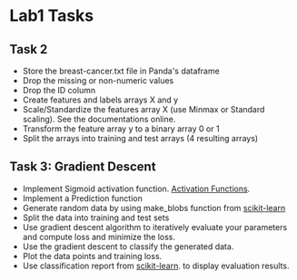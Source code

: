 # Lab1 Tasks

## Task 2
- Store the breast-cancer.txt file in Panda's dataframe
- Drop the missing or non-numeric values
- Drop the ID column
- Create features and labels arrays X and y
- Scale/Standardize the features array X (use Minmax or Standard scaling). See the documentations online.
- Transform the feature array y to a binary array 0 or 1
- Split the arrays into training and test arrays (4 resulting arrays)

## Task 3: Gradient Descent
- Implement Sigmoid activation function. [Activation Functions](https://en.wikipedia.org/wiki/Activation_function).
- Implement a Prediction function
- Generate random data by using make_blobs function from [scikit-learn](https://scikit-learn.org/stable/modules/generated/sklearn.datasets.make_blobs.html)
- Split the data into training and test sets
- Use gradient descent algorithm to iteratively evaluate your parameters and compute loss and minimize the loss.
- Use the gradient descent to classify the generated data.
- Plot the data points and training loss.
- Use classification report from [scikit-learn](https://scikit-learn.org/stable/modules/model_evaluation.html#classification-report). to display evaluation results.
